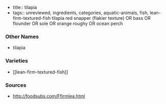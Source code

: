 - title:: tilapia
- tags:: unreviewed, ingredients, categories, aquatic-animals, fish, lean-firm-textured-fish
tilapia red snapper (flakier texture) OR bass OR flounder OR sole OR orange roughy OR ocean perch

### Other Names

* tilapia

### Varieties

* [[lean-firm-textured-fish]]

### Sources
* http://foodsubs.com/Ffirmlea.html

